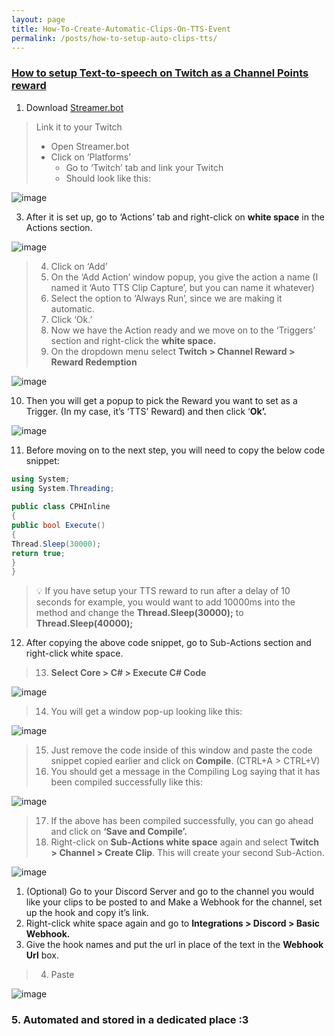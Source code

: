 ```yaml
---
layout: page
title: How-To-Create-Automatic-Clips-On-TTS-Event
permalink: /posts/how-to-setup-auto-clips-tts/
---
```


### [How to setup Text-to-speech on Twitch as a Channel Points reward](https://spamemotes.com/posts/how-to-setup-tts/)

1. Download [Streamer.bot](https://streamer.bot/api/releases/streamer.bot/latest/download)
> Link it to your Twitch
> - Open Streamer.bot
> - Click on ‘Platforms’
>    - Go to ‘Twitch’ tab and link your Twitch
>    - Should look like this: 
    
![image](https://github.com/NqmaNazad/Spam-Emotes/assets/155331890/372ac0a6-1783-4d6a-9a44-b8340b8c89fe)


3. After it is set up, go to ‘Actions’ tab and right-click on **white space** in the Actions section. 
    
![image](https://github.com/NqmaNazad/Spam-Emotes/assets/155331890/f3844a95-204d-455f-b689-d56df04748f7)

    
> 4. Click on ‘Add’
> 5. On the ‘Add Action’ window popup, you give the action a name (I named it ‘Auto TTS Clip Capture’, but you can name it whatever) 
> 6. Select the option to ‘Always Run’, since we are making it automatic. 
> 7. Click ‘Ok.’ 
> 8. Now we have the Action ready and we move on to the ‘Triggers’ section and right-click the **white space.**
> 9. On the dropdown menu select **Twitch > Channel Reward > Reward Redemption**  
    
![image](https://github.com/NqmaNazad/Spam-Emotes/assets/155331890/818cbe1b-7dae-49c9-b739-219bc653c01a)

    
10. Then you will get a popup to pick the Reward you want to set as a Trigger. (In my case, it’s ‘TTS’ Reward) and then click ‘**Ok’.** 
    
![image](https://github.com/NqmaNazad/Spam-Emotes/assets/155331890/945b7afd-4201-44f2-8fb8-dfd2c9b4dee0)


11. Before moving on to the next step, you will need to copy the below code snippet: 
    
```csharp
using System;
using System.Threading;
    
public class CPHInline
{
public bool Execute()
{
Thread.Sleep(30000);
return true;
}
}
```  
> 💡 If you have setup your TTS reward to run after a delay of 10 seconds for example,
>  you would want to add 10000ms into the method and change the
>  **Thread.Sleep(30000);** to **Thread.Sleep(40000);**
    
12. After copying the above code snippet, go to Sub-Actions section and right-click white space. 
> 13. **Select Core > C# > Execute C# Code** 
    
![image](https://github.com/NqmaNazad/Spam-Emotes/assets/155331890/53c59178-3ddf-44f6-b61f-0bd7faab5ec4)


    
> 14. You will get a window pop-up looking like this: 
    
![image](https://github.com/Hiratsuna/Casual-Blog/assets/130181277/7476c2e2-4f2f-4abe-ab46-ea6fcea699b7)

    
> 15. Just remove the code inside of this window and paste the code snippet copied earlier and click on **Compile**. (CTRL+A > CTRL+V) 
> 16. You should get a message in the Compiling Log saying that it has been compiled successfully like this: 
    
![image](https://github.com/NqmaNazad/Spam-Emotes/assets/155331890/5df70fed-f661-4438-8b8a-296a4483d160)


    
> 17. If the above has been compiled successfully, you can go ahead and click on **‘Save and Compile’.**
> 18. Right-click on **Sub-Actions white space** again and select **Twitch > Channel > Create Clip**. This will create your second Sub-Action.

![image](https://github.com/NqmaNazad/Spam-Emotes/assets/155331890/06d74b35-403e-4b92-bacd-8449cc235619)


1. (Optional) Go to your Discord Server and go to the channel you would like your clips to be posted to and Make a Webhook for the channel, set up the hook and copy it’s link.
2. Right-click white space again and go to **Integrations > Discord > Basic Webhook.**
3. Give the hook names and put the url in place of the text in the **Webhook Url** box. 
> 4. Paste 
  
![image](https://github.com/NqmaNazad/Spam-Emotes/assets/155331890/3d686fd6-b7f9-4a2b-ba02-fec7809b2716)

    
### 5. Automated and stored in a dedicated place :3
